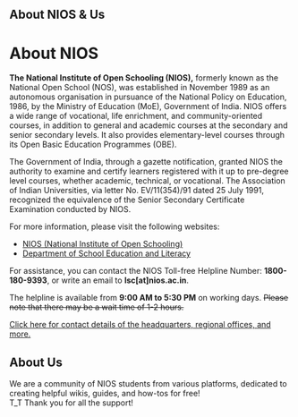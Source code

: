 About NIOS & Us
---------
# About NIOS

**The National Institute of Open Schooling (NIOS),** formerly known as the National Open School (NOS), was established in November 1989 as an autonomous organisation in pursuance of the National Policy on Education, 1986, by the Ministry of Education (MoE), Government of India. NIOS offers a wide range of vocational, life enrichment, and community-oriented courses, in addition to general and academic courses at the secondary and senior secondary levels. It also provides elementary-level courses through its Open Basic Education Programmes (OBE). 

The Government of India, through a gazette notification, granted NIOS the authority to examine and certify learners registered with it up to pre-degree level courses, whether academic, technical, or vocational. The Association of Indian Universities, via letter No. EV/11(354)/91 dated 25 July 1991, recognized the equivalence of the Senior Secondary Certificate Examination conducted by NIOS.

For more information, please visit the following websites:

- [NIOS (National Institute of Open Schooling)](https://www.nios.ac.in/)
- [Department of School Education and Literacy](https://dsel.education.gov.in/nios)

For assistance, you can contact the NIOS Toll-free Helpline Number: **1800-180-9393**, or write an email to **lsc[at]nios.ac.in**.

The helpline is available from **9:00 AM to 5:30 PM** on working days. ~~Please note that there may be a wait time of 1-2 hours.~~

[Click here for contact details of the headquarters, regional offices, and more.](https://www.nios.ac.in/contact-us.aspx)

## About Us
We are a community of NIOS students from various platforms, dedicated to creating helpful wikis, guides, and how-tos for free!  
T_T Thank you for all the support!